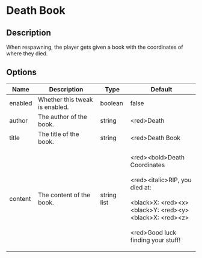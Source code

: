 # Death Book

## Description

When respawning, the player gets given a book with the coordinates of where they died.

## Options

| Name    | Description                    | Type        | Default                                                                                                                                                                                                                                                         |
| ------- | ------------------------------ | ----------- | --------------------------------------------------------------------------------------------------------------------------------------------------------------------------------------------------------------------------------------------------------------- |
| enabled | Whether this tweak is enabled. | boolean     | false                                                                                                                                                                                                                                                           |
| author  | The author of the book.        | string      | \<red>Death                                                                                                                                                                                                                                                     |
| title   | The title of the book.         | string      | \<red>Death Book                                                                                                                                                                                                                                                |
| content | The content of the book.       | string list | <p>&#x3C;red>&#x3C;bold>Death Coordinates<br><br>&#x3C;red>&#x3C;italic>RIP, you died at:<br><br>&#x3C;black>X: &#x3C;red>&#x3C;x><br>&#x3C;black>Y: &#x3C;red>&#x3C;y><br>&#x3C;black>X: &#x3C;red>&#x3C;z><br><br>&#x3C;red>Good luck finding your stuff!</p> |



